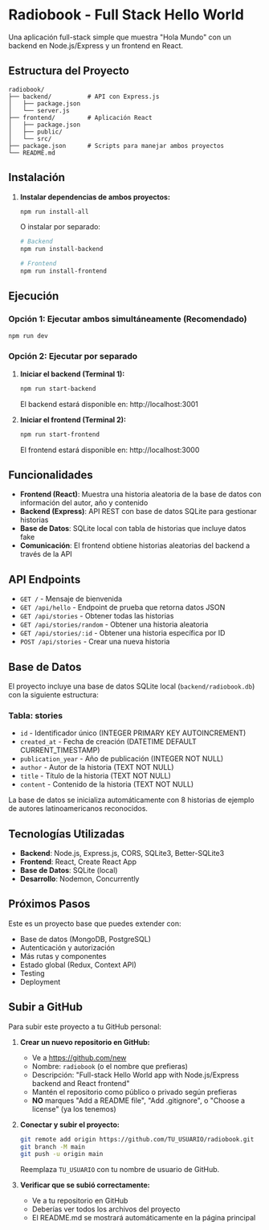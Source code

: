 # Radiobook - Full Stack Hello World

Una aplicación full-stack simple que muestra "Hola Mundo" con un backend en Node.js/Express y un frontend en React.

## Estructura del Proyecto

```
radiobook/
├── backend/          # API con Express.js
│   ├── package.json
│   └── server.js
├── frontend/         # Aplicación React
│   ├── package.json
│   ├── public/
│   └── src/
├── package.json      # Scripts para manejar ambos proyectos
└── README.md
```

## Instalación

1. **Instalar dependencias de ambos proyectos:**
   ```bash
   npm run install-all
   ```

   O instalar por separado:
   ```bash
   # Backend
   npm run install-backend
   
   # Frontend
   npm run install-frontend
   ```

## Ejecución

### Opción 1: Ejecutar ambos simultáneamente (Recomendado)
```bash
npm run dev
```

### Opción 2: Ejecutar por separado

1. **Iniciar el backend (Terminal 1):**
   ```bash
   npm run start-backend
   ```
   El backend estará disponible en: http://localhost:3001

2. **Iniciar el frontend (Terminal 2):**
   ```bash
   npm run start-frontend
   ```
   El frontend estará disponible en: http://localhost:3000

## Funcionalidades

- **Frontend (React)**: Muestra una historia aleatoria de la base de datos con información del autor, año y contenido
- **Backend (Express)**: API REST con base de datos SQLite para gestionar historias
- **Base de Datos**: SQLite local con tabla de historias que incluye datos fake
- **Comunicación**: El frontend obtiene historias aleatorias del backend a través de la API

## API Endpoints

- `GET /` - Mensaje de bienvenida
- `GET /api/hello` - Endpoint de prueba que retorna datos JSON
- `GET /api/stories` - Obtener todas las historias
- `GET /api/stories/random` - Obtener una historia aleatoria
- `GET /api/stories/:id` - Obtener una historia específica por ID
- `POST /api/stories` - Crear una nueva historia

## Base de Datos

El proyecto incluye una base de datos SQLite local (`backend/radiobook.db`) con la siguiente estructura:

### Tabla: stories
- `id` - Identificador único (INTEGER PRIMARY KEY AUTOINCREMENT)
- `created_at` - Fecha de creación (DATETIME DEFAULT CURRENT_TIMESTAMP)
- `publication_year` - Año de publicación (INTEGER NOT NULL)
- `author` - Autor de la historia (TEXT NOT NULL)
- `title` - Título de la historia (TEXT NOT NULL)
- `content` - Contenido de la historia (TEXT NOT NULL)

La base de datos se inicializa automáticamente con 8 historias de ejemplo de autores latinoamericanos reconocidos.

## Tecnologías Utilizadas

- **Backend**: Node.js, Express.js, CORS, SQLite3, Better-SQLite3
- **Frontend**: React, Create React App
- **Base de Datos**: SQLite (local)
- **Desarrollo**: Nodemon, Concurrently

## Próximos Pasos

Este es un proyecto base que puedes extender con:
- Base de datos (MongoDB, PostgreSQL)
- Autenticación y autorización
- Más rutas y componentes
- Estado global (Redux, Context API)
- Testing
- Deployment

## Subir a GitHub

Para subir este proyecto a tu GitHub personal:

1. **Crear un nuevo repositorio en GitHub:**
   - Ve a https://github.com/new
   - Nombre: `radiobook` (o el nombre que prefieras)
   - Descripción: "Full-stack Hello World app with Node.js/Express backend and React frontend"
   - Mantén el repositorio como público o privado según prefieras
   - **NO** marques "Add a README file", "Add .gitignore", o "Choose a license" (ya los tenemos)

2. **Conectar y subir el proyecto:**
   ```bash
   git remote add origin https://github.com/TU_USUARIO/radiobook.git
   git branch -M main
   git push -u origin main
   ```

   Reemplaza `TU_USUARIO` con tu nombre de usuario de GitHub.

3. **Verificar que se subió correctamente:**
   - Ve a tu repositorio en GitHub
   - Deberías ver todos los archivos del proyecto
   - El README.md se mostrará automáticamente en la página principal
